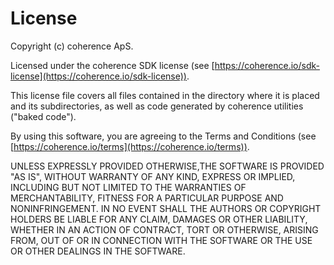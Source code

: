 # License

Copyright (c) coherence ApS.

Licensed under the coherence SDK license (see [https://coherence.io/sdk-license](https://coherence.io/sdk-license)).

This license file covers all files contained in the directory where it is placed and its subdirectories, as well as code generated by coherence utilities ("baked code").

By using this software, you are agreeing to the Terms and Conditions (see [https://coherence.io/terms](https://coherence.io/terms)).

UNLESS EXPRESSLY PROVIDED OTHERWISE,THE SOFTWARE IS PROVIDED "AS IS", WITHOUT WARRANTY OF ANY KIND, EXPRESS OR IMPLIED, INCLUDING BUT NOT LIMITED TO THE WARRANTIES OF MERCHANTABILITY, FITNESS FOR A PARTICULAR PURPOSE AND NONINFRINGEMENT. IN NO EVENT SHALL THE AUTHORS OR COPYRIGHT HOLDERS BE LIABLE FOR ANY CLAIM, DAMAGES OR OTHER LIABILITY, WHETHER IN AN ACTION OF CONTRACT, TORT OR OTHERWISE, ARISING FROM, OUT OF OR IN CONNECTION WITH THE SOFTWARE OR THE USE OR OTHER DEALINGS IN THE SOFTWARE.